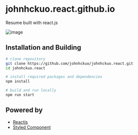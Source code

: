 # johnhckuo.react.github.io
Resume built with react.js

![image](https://github.com/johnhckuo/johnhckuo.react/blob/master/cover.png)

## Installation and Building

```bash
# clone repository
git clone https://github.com/johnhckuo/johnhckuo.react.git
cd johnhckuo.react

# install required packages and dependencies
npm install

# build and run locally
npm run start

```
## Powered by
- [Reactjs](https://reactjs.org/)
- [Styled Component](https://www.styled-components.com/)

